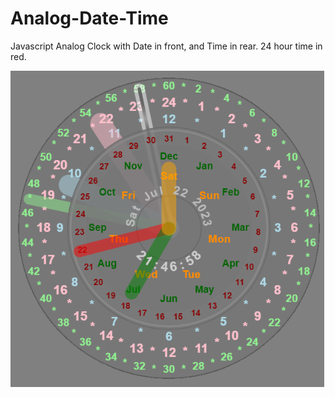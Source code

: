 # Analog-Date-Time
Javascript Analog Clock with Date in front, and Time in rear.  24 hour time in red.

![2023-07-22 21_46_58-ShawnDaGeek Home.png](https://github.com/ShawnDaGeek/Analog-Date-Time/blob/476f2b6dc6a8af7cc0518392bfb57a4ec2e186ae/2023-07-22%2021_46_58-ShawnDaGeek%20Home.png)

